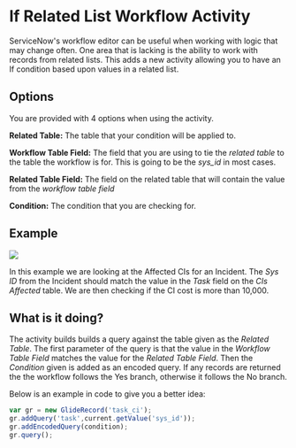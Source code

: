 # If Related List Workflow Activity

ServiceNow's workflow editor can be useful when working with logic that may change often. One area that is lacking is the ability to work with records from related lists. This adds a new activity allowing you to have an If condition based upon values in a related list.

## Options

You are provided with 4 options when using the activity.

**Related Table:** The table that your condition will be applied to.

**Workflow Table Field:** The field that you are using to tie the *related table* to the table the workflow is for. This is going to be the *sys_id* in most cases.

**Related Table Field:** The field on the related table that will contain the value from the *workflow table field*

**Condition:** The condition that you are checking for.

## Example

![](http://i.imgur.com/Ur61s7b.png)

In this example we are looking at the Affected CIs for an Incident. The *Sys ID* from the Incident should match the value in the *Task* field on the *CIs Affected* table. We are then checking if the CI cost is more than 10,000.

## What is it doing?

The activity builds builds a query against the table given as the *Related Table*. The first parameter of the query is that the value in the *Workflow Table Field* matches the value for the *Related Table Field*. Then the *Condition* given is added as an encoded query. If any records are returned the the workflow follows the Yes branch, otherwise it follows the No branch.

Below is an example in code to give you a better idea:

```javascript
var gr = new GlideRecord('task_ci');
gr.addQuery('task',current.getValue('sys_id'));
gr.addEncodedQuery(condition);
gr.query();
```